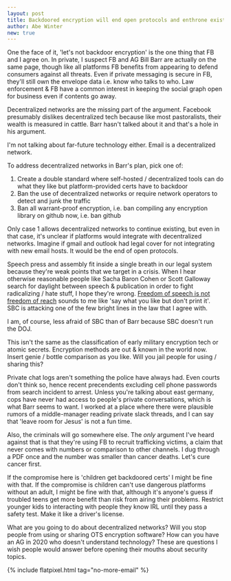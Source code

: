 ```yaml
---
layout: post
title: Backdoored encryption will end open protocols and enthrone existing platforms
author: Abe Winter
new: true
---
```


One the face of it, 'let's not backdoor encryption' is the one thing that FB and I agree on. In private, I suspect FB and AG Bill Barr are actually on the same page, though like all platforms FB benefits from appearing to defend consumers against all threats. Even if private messaging is secure in FB, they'll still own the envelope data i.e. know who talks to who. Law enforcement & FB have a common interest in keeping the social graph open for business even if contents go away.

Decentralized networks are the missing part of the argument. Facebook presumably dislikes decentralized tech because like most pastoralists, their wealth is measured in cattle. Barr hasn't talked about it and that's a hole in his argument.

I'm not talking about far-future technology either. Email is a decentralized network.

To address decentralized networks in Barr's plan, pick one of:

1. Create a double standard where self-hosted / decentralized tools can do what they like but platform-provided certs have to backdoor
1. Ban the use of decentralized networks or require network operators to detect and junk the traffic
1. Ban all warrant-proof encryption, i.e. ban compiling any encryption library on github now, i.e. ban github

Only case 1 allows decentralized networks to continue existing, but even in that case, it's unclear if platforms would integrate with decentralized networks. Imagine if gmail and outlook had legal cover for not integrating with new email hosts. It would be the end of open protocols.

Speech press and assembly fit inside a single breath in our legal system because they're weak points that we target in a crisis. When I hear otherwise reasonable people like Sacha Baron Cohen or Scott Galloway search for daylight between speech & publication in order to fight radicalizing / hate stuff, I hope they're wrong. [Freedom of speech is not freedom of reach](https://www.adl.org/news/article/sacha-baron-cohens-keynote-address-at-adls-2019-never-is-now-summit-on-anti-semitism) sounds to me like 'say what you like but don't print it'. SBC is attacking one of the few bright lines in the law that I agree with.

I am, of course, less afraid of SBC than of Barr because SBC doesn't run the DOJ.

This isn't the same as the classification of early military encryption tech or atomic secrets. Encryption methods are out & known in the world now. Insert genie / bottle comparison as you like. Will you jail people for using / sharing this?

Private chat logs aren't something the police have always had. Even courts don't think so, hence recent precendents excluding cell phone passwords from search incident to arrest. Unless you're talking about east germany, cops have never had access to people's private conversations, which is what Barr seems to want. I worked at a place where there were plausible rumors of a middle-manager reading private slack threads, and I can say that 'leave room for Jesus' is not a fun time.

Also, the criminals will go somewhere else. The *only* argument I've heard against that is that they're using FB to recruit trafficking victims, a claim that never comes with numbers or comparison to other channels. I dug through a PDF once and the number was smaller than cancer deaths. Let's cure cancer first.

If the compromise here is 'children get backdoored certs' I might be fine with that. If the compromise is children can't use dangerous platforms without an adult, I might be fine with that, although it's anyone's guess if troubled teens get more benefit than risk from airing their problems. Restrict younger kids to interacting with people they know IRL until they pass a safety test. Make it like a driver's license.

What are you going to do about decentralized networks? Will you stop people from using or sharing OTS encryption software? How can you have an AG in 2020 who doesn't understand technology? These are questions I wish people would answer before opening their mouths about security topics.

{% include flatpixel.html tag="no-more-email" %}

